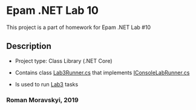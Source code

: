 # Epam .NET Lab 10

This project is a part of homework for Epam .NET Lab #10

## Description

- Project type: Class Library (.NET Core)

- Contains class [Lab3Runner.cs](Lab3Runner.cs) that implements [IConsoleLabRunner.cs](./HomeWork.Common/IConsoleLabRunner.cs)

- Is used to run [Lab3](./Lab3/README.md) tasks

### Roman Moravskyi, 2019
